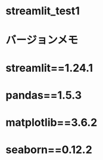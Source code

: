 # streamlit_test1

# バージョンメモ
# streamlit==1.24.1
# pandas==1.5.3
# matplotlib==3.6.2
# seaborn==0.12.2